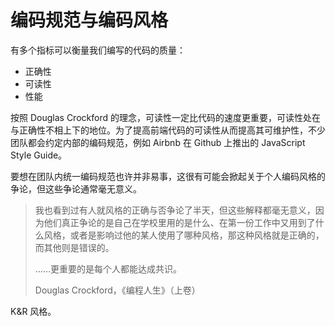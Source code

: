 # 编码规范与编码风格

有多个指标可以衡量我们编写的代码的质量：

+ 正确性
+ 可读性
+ 性能

按照 Douglas Crockford 的理念，可读性一定比代码的速度更重要，可读性处在与正确性不相上下的地位。为了提高前端代码的可读性从而提高其可维护性，不少团队都会约定内部的编码规范，例如 Airbnb 在 Github 上推出的 JavaScript Style Guide。

要想在团队内统一编码规范也许并非易事，这很有可能会掀起关于个人编码风格的争论，但这些争论通常毫无意义。

> 我也看到过有人就风格的正确与否争论了半天，但这些解释都毫无意义，因为他们真正争论的是自己在学校里用的是什么、在第一份工作中又用到了什么风格，或者是影响过他的某人使用了哪种风格，那这种风格就是正确的，而其他则是错误的。
>
> ……更重要的是每个人都能达成共识。
>
> Douglas Crockford，《编程人生》（上卷）

K&R 风格。